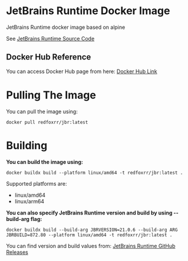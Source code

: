 # JetBrains Runtime Docker Image
JetBrains Runtime docker image based on alpine

See [JetBrains Runtime Source Code](https://github.com/JetBrains/JetBrainsRuntime)

## Docker Hub Reference
You can access Docker Hub page from here:
[Docker Hub Link](https://hub.docker.com/r/redfoxrr/jbr)

# Pulling The Image
You can pull the image using:

    docker pull redfoxrr/jbr:latest

# Building
**You can build the image using:**

    docker buildx build --platform linux/amd64 -t redfoxrr/jbr:latest .

Supported platforms are:
- linux/amd64
- linux/arm64

**You can also specify JetBrains Runtime version and build by using --build-arg flag:**

    docker buildx build --build-arg JBRVERSION=21.0.6 --build-arg ARG JBRBUILD=872.80 --platform linux/amd64 -t redfoxrr/jbr:latest .

You can find version and build values from: [JetBrains Runtime GitHub Releases](https://github.com/JetBrains/JetBrainsRuntime/releases)
